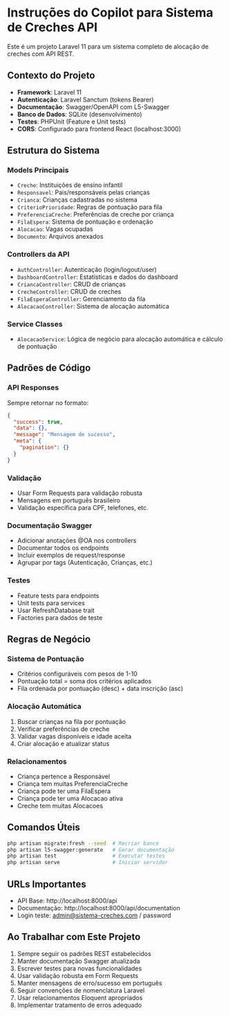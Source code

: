 <!-- Use this file to provide workspace-specific custom instructions to Copilot. For more details, visit https://code.visualstudio.com/docs/copilot/copilot-customization#_use-a-githubcopilotinstructionsmd-file -->

# Instruções do Copilot para Sistema de Creches API

Este é um projeto Laravel 11 para um sistema completo de alocação de creches com API REST.

## Contexto do Projeto

- **Framework**: Laravel 11
- **Autenticação**: Laravel Sanctum (tokens Bearer)
- **Documentação**: Swagger/OpenAPI com L5-Swagger
- **Banco de Dados**: SQLite (desenvolvimento)
- **Testes**: PHPUnit (Feature e Unit tests)
- **CORS**: Configurado para frontend React (localhost:3000)

## Estrutura do Sistema

### Models Principais
- `Creche`: Instituições de ensino infantil
- `Responsavel`: Pais/responsáveis pelas crianças
- `Crianca`: Crianças cadastradas no sistema
- `CriterioPrioridade`: Regras de pontuação para fila
- `PreferenciaCreche`: Preferências de creche por criança
- `FilaEspera`: Sistema de pontuação e ordenação
- `Alocacao`: Vagas ocupadas
- `Documento`: Arquivos anexados

### Controllers da API
- `AuthController`: Autenticação (login/logout/user)
- `DashboardController`: Estatísticas e dados do dashboard
- `CriancaController`: CRUD de crianças
- `CrecheController`: CRUD de creches
- `FilaEsperaController`: Gerenciamento da fila
- `AlocacaoController`: Sistema de alocação automática

### Service Classes
- `AlocacaoService`: Lógica de negócio para alocação automática e cálculo de pontuação

## Padrões de Código

### API Responses
Sempre retornar no formato:
```json
{
  "success": true,
  "data": {},
  "message": "Mensagem de sucesso",
  "meta": {
    "pagination": {}
  }
}
```

### Validação
- Usar Form Requests para validação robusta
- Mensagens em português brasileiro
- Validação específica para CPF, telefones, etc.

### Documentação Swagger
- Adicionar anotações @OA nos controllers
- Documentar todos os endpoints
- Incluir exemplos de request/response
- Agrupar por tags (Autenticação, Crianças, etc.)

### Testes
- Feature tests para endpoints
- Unit tests para services
- Usar RefreshDatabase trait
- Factories para dados de teste

## Regras de Negócio

### Sistema de Pontuação
- Critérios configuráveis com pesos de 1-10
- Pontuação total = soma dos critérios aplicados
- Fila ordenada por pontuação (desc) + data inscrição (asc)

### Alocação Automática
1. Buscar crianças na fila por pontuação
2. Verificar preferências de creche
3. Validar vagas disponíveis e idade aceita
4. Criar alocação e atualizar status

### Relacionamentos
- Criança pertence a Responsável
- Criança tem muitas PreferenciaCreche
- Criança pode ter uma FilaEspera
- Criança pode ter uma Alocacao ativa
- Creche tem muitas Alocacoes

## Comandos Úteis

```bash
php artisan migrate:fresh --seed  # Recriar banco
php artisan l5-swagger:generate   # Gerar documentação
php artisan test                  # Executar testes
php artisan serve                 # Iniciar servidor
```

## URLs Importantes

- API Base: http://localhost:8000/api
- Documentação: http://localhost:8000/api/documentation
- Login teste: admin@sistema-creches.com / password

## Ao Trabalhar com Este Projeto

1. Sempre seguir os padrões REST estabelecidos
2. Manter documentação Swagger atualizada
3. Escrever testes para novas funcionalidades
4. Usar validação robusta em Form Requests
5. Manter mensagens de erro/sucesso em português
6. Seguir convenções de nomenclatura Laravel
7. Usar relacionamentos Eloquent apropriados
8. Implementar tratamento de erros adequado
